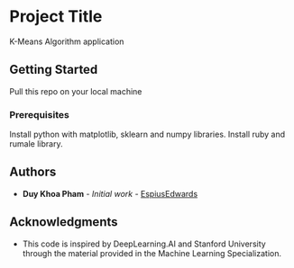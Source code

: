 # Project Title

K-Means Algorithm application

## Getting Started

Pull this repo on your local machine

### Prerequisites

Install python with matplotlib, sklearn and numpy libraries. Install ruby and rumale library.


## Authors

* **Duy Khoa Pham** - *Initial work* - [EspiusEdwards]([https://github.com/PurpleBooth](https://github.com/EspiusEdwards))


## Acknowledgments

* This code is inspired by DeepLearning.AI and Stanford University through the material provided in the Machine Learning Specialization.
